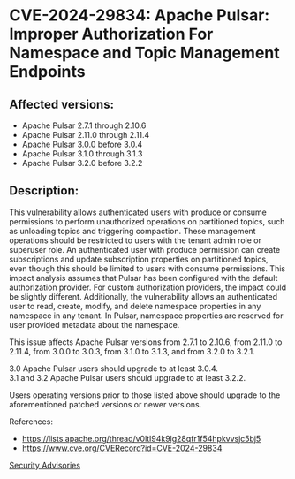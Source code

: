 # CVE-2024-29834: Apache Pulsar: Improper Authorization For Namespace and Topic Management Endpoints 

## Affected versions:

- Apache Pulsar 2.7.1 through 2.10.6
- Apache Pulsar 2.11.0 through 2.11.4
- Apache Pulsar 3.0.0 before 3.0.4
- Apache Pulsar 3.1.0 through 3.1.3
- Apache Pulsar 3.2.0 before 3.2.2

## Description:

This vulnerability allows authenticated users with produce or consume permissions to perform unauthorized operations on partitioned topics, such as unloading topics and triggering compaction. These management operations should be restricted to users with the tenant admin role or superuser role. An authenticated user with produce permission can create subscriptions and update subscription properties on partitioned topics, even though this should be limited to users with consume permissions. This impact analysis assumes that Pulsar has been configured with the default authorization provider. For custom authorization providers, the impact could be slightly different. Additionally, the vulnerability allows an authenticated user to read, create, modify, and delete namespace properties in any namespace in any tenant. In Pulsar, namespace properties are reserved for user provided metadata about the namespace.

This issue affects Apache Pulsar versions from 2.7.1 to 2.10.6, from 2.11.0 to 2.11.4, from 3.0.0 to 3.0.3, from 3.1.0 to 3.1.3, and from 3.2.0 to 3.2.1. 

3.0 Apache Pulsar users should upgrade to at least 3.0.4.<br/>
3.1 and 3.2 Apache Pulsar users should upgrade to at least 3.2.2.<br/>

Users operating versions prior to those listed above should upgrade to the aforementioned patched versions or newer versions.

References:

- https://lists.apache.org/thread/v0ltl94k9lg28qfr1f54hpkvvsjc5bj5
- https://www.cve.org/CVERecord?id=CVE-2024-29834

[Security Advisories](index.md)